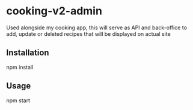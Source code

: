 # cooking-v2-admin

Used alongside my cooking app, this will serve as API and back-office to add, update or deleted recipes that will be displayed on actual site

## Installation

npm install

## Usage

npm start
